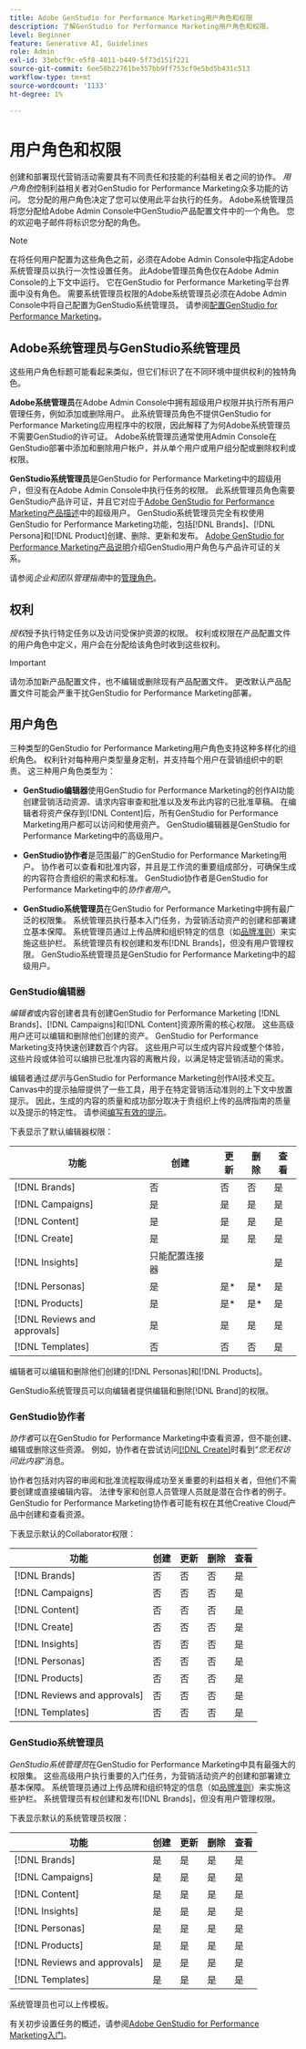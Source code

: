 ```yaml
---
title: Adobe GenStudio for Performance Marketing用户角色和权限
description: 了解GenStudio for Performance Marketing用户角色和权限。
level: Beginner
feature: Generative AI, Guidelines
role: Admin
exl-id: 33ebcf9c-e5f8-4011-b449-5f73d151f221
source-git-commit: 6ee58b22761be357bb9ff753cf9e5bd5b431c513
workflow-type: tm+mt
source-wordcount: '1133'
ht-degree: 1%

---
```


# 用户角色和权限

创建和部署现代营销活动需要具有不同责任和技能的利益相关者之间的协作。 _用户角色_&#x200B;控制利益相关者对GenStudio for Performance Marketing众多功能的访问。 您分配的用户角色决定了您可以使用此平台执行的任务。 Adobe系统管理员将您分配给Adobe Admin Console中GenStudio产品配置文件中的一个角色。 您的欢迎电子邮件将标识您分配的角色。

>[!NOTE]
>
>在将任何用户配置为这些角色之前，必须在Adobe Admin Console中指定Adobe系统管理员以执行一次性设置任务。 此Adobe管理员角色仅在Adobe Admin Console的上下文中运行。 它在GenStudio for Performance Marketing平台界面中没有角色。 需要系统管理员权限的Adobe系统管理员必须在Adobe Admin Console中将自己配置为GenStudio系统管理员。 请参阅[配置GenStudio for Performance Marketing](product-provisioning.md)。

## Adobe系统管理员与GenStudio系统管理员

这些用户角色标题可能看起来类似，但它们标识了在不同环境中提供权利的独特角色。

**Adobe系统管理员**&#x200B;在Adobe Admin Console中拥有超级用户权限并执行所有用户管理任务，例如添加或删除用户。 此系统管理员角色不提供GenStudio for Performance Marketing应用程序中的权限，因此解释了为何Adobe系统管理员不需要GenStudio的许可证。 Adobe系统管理员通常使用Admin Console在GenStudio部署中添加和删除用户帐户，并从单个用户或用户组分配或删除权利或权限。

**GenStudio系统管理员**&#x200B;是GenStudio for Performance Marketing中的超级用户，但没有在Adobe Admin Console中执行任务的权限。 此系统管理员角色需要GenStudio产品许可证，并且它对应于[Adobe GenStudio for Performance Marketing产品描述](https://helpx.adobe.com/legal/product-descriptions/adobe-genstudio-for-performance-marketing---product-description.html)中的超级用户。 GenStudio系统管理员完全有权使用GenStudio for Performance Marketing功能，包括[!DNL Brands]、[!DNL Persona]和[!DNL Product]创建、删除、更新和发布。 [Adobe GenStudio for Performance Marketing产品说明](https://helpx.adobe.com/legal/product-descriptions/adobe-genstudio-for-performance-marketing---product-description.html)介绍GenStudio用户角色与产品许可证的关系。

请参阅&#x200B;_企业和团队管理指南_&#x200B;中的[管理角色](https://helpx.adobe.com/enterprise/using/admin-roles.html#enterprise)。

## 权利

_授权_&#x200B;授予执行特定任务以及访问受保护资源的权限。 权利或权限在产品配置文件的用户角色中定义，用户会在分配给该角色时收到这些权利。

>[!IMPORTANT]
>
>请勿添加新产品配置文件，也不编辑或删除现有产品配置文件。 更改默认产品配置文件可能会严重干扰GenStudio for Performance Marketing部署。

## 用户角色

三种类型的GenStudio for Performance Marketing用户角色支持这种多样化的组织角色。 权利针对每种用户类型量身定制，并支持每个用户在营销组织中的职责。 这三种用户角色类型为：

* **GenStudio编辑器**&#x200B;使用GenStudio for Performance Marketing的创作AI功能创建营销活动资源、请求内容审查和批准以及发布此内容的已批准草稿。 在编辑者将资产保存到[!DNL Content]后，所有GenStudio for Performance Marketing用户都可以访问和使用资产。 GenStudio编辑器是GenStudio for Performance Marketing中的高级用户。

* **GenStudio协作者**&#x200B;是范围最广的GenStudio for Performance Marketing用户。 协作者可以查看和批准内容，并且是工作流的重要组成部分，可确保生成的内容符合贵组织的需求和标准。 GenStudio协作者是GenStudio for Performance Marketing中的&#x200B;_协作者用户_。

* **GenStudio系统管理员**&#x200B;在GenStudio for Performance Marketing中拥有最广泛的权限集。 系统管理员执行基本入门任务，为营销活动资产的创建和部署建立基本保障。 系统管理员通过上传品牌和组织特定的信息（如[品牌准则](./guidelines/overview.md)）来实施这些护栏。 系统管理员有权创建和发布[!DNL Brands]，但没有用户管理权限。 GenStudio系统管理员是GenStudio for Performance Marketing中的超级用户。

### GenStudio编辑器

_编辑者_&#x200B;或内容创建者具有创建GenStudio for Performance Marketing [!DNL Brands]、[!DNL Campaigns]和[!DNL Content]资源所需的核心权限。 这些高级用户还可以编辑和删除他们创建的资产。 GenStudio for Performance Marketing支持快速创建数百个内容。 这些用户可以生成内容片段或整个体验，这些片段或体验可以编排已批准内容的离散片段，以满足特定营销活动的需求。

编辑者通过&#x200B;_提示_&#x200B;与GenStudio for Performance Marketing创作AI技术交互。 Canvas中的提示抽屉提供了一些工具，用于在特定营销活动准则的上下文中放置提示。 因此，生成的内容的质量和成功部分取决于贵组织上传的品牌指南的质量以及提示的特定性。 请参阅[编写有效的提示](effective-prompts.md)。

下表显示了默认编辑器权限：

| 功能 | 创建 | 更新 | 删除 | 查看 |
|-----------|----------------|----------------|----------------|----------------|
| [!DNL Brands] | 否 | 否 | 否 | 是 |
| [!DNL Campaigns] | 是 | 是 | 是 | 是 |
| [!DNL Content] | 是 | 是 | 是 | 是 |
| [!DNL Create] | 是 | 是 | 是 | 是 |
| [!DNL Insights] | 只能配置连接器 |    |     | 是 |
| [!DNL Personas] | 是 | 是* | 是* | 是 |
| [!DNL Products] | 是 | 是* | 是* | 是 |
| [!DNL Reviews and approvals] | 是 | 是 | 是 | 是 |
| [!DNL Templates] | 否 | 否 | 否 | 是 |

编辑者可以编辑和删除他们创建的[!DNL Personas]和[!DNL Products]。

GenStudio系统管理员可以向编辑者提供编辑和删除[!DNL Brand]的权限。

### GenStudio协作者

_协作者_&#x200B;可以在GenStudio for Performance Marketing中查看资源，但不能创建、编辑或删除这些资源。 例如，协作者在尝试访问[[!DNL Create]](/help/user-guide/create/overview.md)时看到“*您无权访问此内容*”消息。

协作者包括对内容的审阅和批准流程取得成功至关重要的利益相关者，但他们不需要创建或直接编辑内容。 法律专家和创意人员管理人员就是潜在合作者的例子。 GenStudio for Performance Marketing协作者可能有权在其他Creative Cloud产品中创建和查看资源。

下表显示默认的Collaborator权限：

| 功能 | 创建 | 更新 | 删除 | 查看 |
|-----------|----------------|----------------|----------------|----------------|
| [!DNL Brands] | 否 | 否 | 否 | 是 |
| [!DNL Campaigns] | 否 | 否 | 否 | 是 |
| [!DNL Content] | 否 | 否 | 否 | 是 |
| [!DNL Create] | 否 | 否 | 否 | 是 |
| [!DNL Insights] | 否 | 否 | 否 | 是 |
| [!DNL Personas] | 否 | 否 | 否 | 是 |
| [!DNL Products] | 否 | 否 | 否 | 是 |
| [!DNL Reviews and approvals] | 否 | 否 | 否 | 是 |
| [!DNL Templates] | 否 | 否 | 否 | 是 |

### GenStudio系统管理员

_GenStudio系统管理员_&#x200B;在GenStudio for Performance Marketing中具有最强大的权限集。 这些高级用户执行重要的入门任务，为营销活动资产的创建和部署建立基本保障。 系统管理员通过上传品牌和组织特定的信息（如[品牌准则](./guidelines/overview.md)）来实施这些护栏。 系统管理员有权创建和发布[!DNL Brands]，但没有用户管理权限。

下表显示默认的系统管理员权限：

| 功能 | 创建 | 更新 | 删除 | 查看 |
|-----------|----------------|----------------|----------------|----------------|
| [!DNL Brands] | 是 | 是 | 是 | 是 |
| [!DNL Campaigns] | 是 | 是 | 是 | 是 |
| [!DNL Content] | 是 | 是 | 是 | 是 |
| [!DNL Insights] | 是 | 是 | 是 | 是 |
| [!DNL Personas] | 是 | 是 | 是 | 是 |
| [!DNL Products] | 是 | 是 | 是 | 是 |
| [!DNL Reviews and approvals] | 是 | 是 | 是 | 是 |
| [!DNL Templates] | 是 | 是 | 是 | 是 |

系统管理员也可以上传模板。

有关初步设置任务的概述，请参阅[Adobe GenStudio for Performance Marketing入门](get-started.md)。
